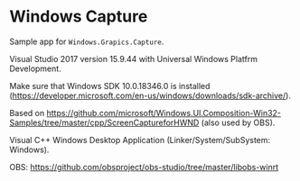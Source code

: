 Windows Capture
===============

Sample app for `Windows.Grapics.Capture`.

Visual Studio 2017 version 15.9.44 with Universal Windows Platfrm Development.

Make sure that Windows SDK 10.0.18346.0 is installed (https://developer.microsoft.com/en-us/windows/downloads/sdk-archive/).

Based on https://github.com/microsoft/Windows.UI.Composition-Win32-Samples/tree/master/cpp/ScreenCaptureforHWND (also used by OBS).

Visual C++ Windows Desktop Application (Linker/System/SubSystem: Windows).

OBS: https://github.com/obsproject/obs-studio/tree/master/libobs-winrt
